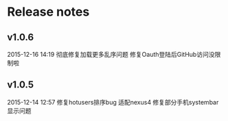 # Release notes

## v1.0.6
2015-12-16 14:19
彻底修复加载更多乱序问题
修复Oauth登陆后GitHub访问没限制啦

## v1.0.5
2015-12-14 12:57
修复hotusers排序bug
适配nexus4
修复部分手机systembar显示问题
